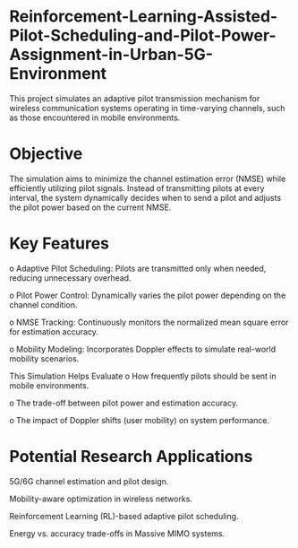# Reinforcement-Learning-Assisted-Pilot-Scheduling-and-Pilot-Power-Assignment-in-Urban-5G-Environment

This project simulates an adaptive pilot transmission mechanism for wireless communication systems operating in time-varying channels, such as those encountered in mobile environments.

# Objective
The simulation aims to minimize the channel estimation error (NMSE) while efficiently utilizing pilot signals. Instead of transmitting pilots at every interval, the system dynamically decides when to send a pilot and adjusts the pilot power based on the current NMSE.

# Key Features
o Adaptive Pilot Scheduling: Pilots are transmitted only when needed, reducing unnecessary overhead.

o Pilot Power Control: Dynamically varies the pilot power depending on the channel condition.

o NMSE Tracking: Continuously monitors the normalized mean square error for estimation accuracy.

o Mobility Modeling: Incorporates Doppler effects to simulate real-world mobility scenarios.

This Simulation Helps Evaluate
o How frequently pilots should be sent in mobile environments.

o The trade-off between pilot power and estimation accuracy.

o The impact of Doppler shifts (user mobility) on system performance.

# Potential Research Applications
5G/6G channel estimation and pilot design.

Mobility-aware optimization in wireless networks.

Reinforcement Learning (RL)-based adaptive pilot scheduling.

Energy vs. accuracy trade-offs in Massive MIMO systems.
